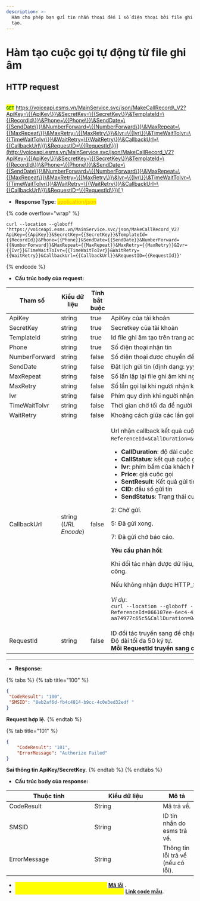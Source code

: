 ```yaml
---
description: >-
  Hàm cho phép bạn gửi tin nhắn thoại đến 1 số điện thoại bởi file ghi âm đã
  tạo.
---
```


# Hàm tạo cuộc gọi tự động từ file ghi âm

## HTTP request

\
<mark style="color:green;">**`GET`**</mark> [https://voiceapi.esms.vn/MainService.svc/json/MakeCallRecord\_V2?ApiKey=\{{ApiKey\}}\&SecretKey=\{{SecretKey\}}\&TemplateId=\{{RecordId\}}\&Phone=\{{Phone\}}\&SendDate=\{{SendDate\}}\&NumberForward=\{{NumberForward\}}\&MaxRepeat=\{{MaxRepeat\}}\&MaxRetry=\{{MaxRetry\}}\&Ivr=\{{Ivr\}}\&TimeWaitToIvr=\{{TimeWaitToIvr\}}\&WaitRetry=\{{WaitRetry\}}\&CallbackUrl=\{{CallbackUrl\}}\&RequestID=\{{RequestId\}}](http://voiceapi.esms.vn/MainService.svc/json/MakeCallRecord_V2?ApiKey=\{{ApiKey\}}\&SecretKey=\{{SecretKey\}}\&TemplateId=\{{RecordId\}}\&Phone=\{{Phone\}}\&SendDate=\{{SendDate\}}\&NumberForward=\{{NumberForward\}}\&MaxRepeat=\{{MaxRepeat\}}\&MaxRetry=\{{MaxRetry\}}\&Ivr=\{{Ivr\}}\&TimeWaitToIvr=\{{TimeWaitToIvr\}}\&WaitRetry=\{{WaitRetry\}}\&CallbackUrl=\{{CallbackUrl\}}\&RequestID=\{{RequestId\}})[](http://voiceapi.esms.vn/MainService.svc/json/MakeCallTemplate_V2?ApiKey={ApiKey}\&SecretKey={SecretKey}\&TemplateId={TemplateId}\&Phone={Phone}\&VariableListStr={VariableListStr}\&SendDate={SendDate}\&Voice={Voice}\&Speed={Speed}\&CallbackUrl={CallbackUrl}\&RequestId={RequestId})\


* **Response Type:** <mark style="color:orange;">application/json</mark>

{% code overflow="wrap" %}
```
curl --location --globoff 'https://voiceapi.esms.vn/MainService.svc/json/MakeCallRecord_V2?ApiKey={{ApiKey}}&SecretKey={{SecretKey}}&TemplateId={{RecordId}}&Phone={{Phone}}&SendDate={{SendDate}}&NumberForward={{NumberForward}}&MaxRepeat={{MaxRepeat}}&MaxRetry={{MaxRetry}}&Ivr={{Ivr}}&TimeWaitToIvr={{TimeWaitToIvr}}&WaitRetry={{WaitRetry}}&CallbackUrl={{CallbackUrl}}&RequestID={{RequestId}}'
```
{% endcode %}

* **Cấu trúc body của request:**

<table><thead><tr><th width="202">Tham số</th><th width="137">Kiểu dữ liệu</th><th width="137" data-type="checkbox">Tính bắt buộc</th><th>Mô tả</th></tr></thead><tbody><tr><td>ApiKey</td><td>string</td><td>true</td><td>ApiKey của tài khoản</td></tr><tr><td>SecretKey</td><td>string</td><td>true</td><td>Secretkey của tài khoản</td></tr><tr><td>TemplateId</td><td>string</td><td>true</td><td>Id file ghi âm tạo trên trang account.esms.vn</td></tr><tr><td>Phone</td><td>string</td><td>true</td><td>Số điện thoại nhận tin</td></tr><tr><td>NumberForward</td><td>string</td><td>false</td><td>Số điện thoại được chuyển đến khi nhập đúng Ivr</td></tr><tr><td>SendDate</td><td>string</td><td>false</td><td>Đặt lịch gửi tin (định dạng: yyyy/MM/dd hh:mm:ss) Ví dụ: 2017/12/12 14:00:00</td></tr><tr><td>MaxRepeat</td><td>string</td><td>false</td><td>Số lần lặp lại file ghi âm khi nghe</td></tr><tr><td>MaxRetry</td><td>string</td><td>false</td><td>Số lần gọi lại khi người nhận không bắt máy</td></tr><tr><td>Ivr</td><td>string</td><td>false</td><td>Phím quy định khi người nhận bấm để chuyển số (phím từ: 0-9)</td></tr><tr><td>TimeWaitToIvr</td><td>string</td><td>false</td><td>Thời gian chờ tối đa để người gọi nhấn phím</td></tr><tr><td>WaitRetry</td><td>string</td><td>false</td><td>Khoảng cách giữa các lần gọi lại khi người nhận không bắt máy (đơn vị: giây)</td></tr><tr><td>CallbackUrl</td><td>string (<em>URL Encode</em>)</td><td>false</td><td><p></p><p>Url nhận callback kết quả cuộc gọi (mẫu: <code>https://{{Your_API_Domain}}/Esms/ReceiveVocieCallback?ReferenceId=&#x26;CallDuration=&#x26;CallStatus=&#x26;Ivr=&#x26;Price=&#x26;SentResult=&#x26;CID=&#x26;SendStatus=</code>)</p><ul><li><strong>CallDuration</strong>: độ dài cuộc gọi</li><li><strong>CallStatus</strong>: kết quả cuộc gọi (ANSWERED, NO ANSWER)</li><li><strong>Ivr</strong>: phím bấm của khách hàng</li><li><strong>Price</strong>: giá cuộc gọi</li><li><strong>SentResult</strong>: Kết quả gửi tin qua nhà mạng (0: thất bại, 1: thành công)</li><li><strong>CID</strong>: đầu số gửi tin</li><li><strong>SendStatus</strong>: Trạng thái cuộc gọi: </li></ul><p>            2: Chờ gửi.</p><p>            5: Đã gửi xong.</p><p>            7: Đã gửi chờ báo cáo.</p><p></p><p><strong>Yêu cầu phản hồi</strong>:</p><p>Khi đối tác nhận được dữ liệu, vui lòng trả về trạng thái <strong><code>HTTP_STATUS_CODE=200</code></strong> để xác nhận với ESMS là thành công.</p><p>Nếu không nhận được HTTP_STATUS_CODE 200, ESMS sẽ tiến hành gửi lại tối đa 5 lần.<br><br><em>Ví dụ</em>:<br><code>curl --location --globoff --request GET 'https://{{Your_API_Domain}}/Esms/ReceiveVocieCallback?ReferenceId=066107ee-6ec4-4283-b595-aa74977c65c5&#x26;CallDuration=0&#x26;CallStatus=&#x26;Ivr=&#x26;Price=0.0000&#x26;SentResult=0&#x26;CID=02871002454&#x26;SendStatus=5'</code><br></p></td></tr><tr><td>RequestId</td><td>string</td><td>false</td><td>ID đối tác truyền sang để chặn trùng và đối soát khi cần.<br>Độ dài tối đa 50 ký tự.<br><strong>Mỗi RequestId truyền sang có hiệu lực chặn trong 24h.</strong></td></tr></tbody></table>



***

* **Response:**

{% tabs %}
{% tab title="100" %}
```json
{
 "CodeResult": "100",
 "SMSID": "8eb2af6d-fb4c4814-b9cc-4c0e3ed32edf "
}
```

**Request hợp lệ.**
{% endtab %}

{% tab title="101" %}
```json
{
    "CodeResult": "101",
    "ErrorMessage": "Authorize Failed"
}
```

**Sai thông tin ApiKey/SecretKey.**
{% endtab %}
{% endtabs %}

* **Cấu trúc body của response:**

<table><thead><tr><th width="213">Thuộc tính</th><th width="168">Kiểu dữ liệu</th><th>Mô tả</th></tr></thead><tbody><tr><td>CodeResult</td><td>String</td><td>Mã trả về.</td></tr><tr><td>SMSID</td><td>String</td><td>ID tin nhắn do esms trả về.</td></tr><tr><td>ErrorMessage</td><td>String</td><td>Thông tin lỗi trả về (nếu có lỗi).</td></tr></tbody></table>

* _<mark style="color:yellow;">**Thông tin chi tiết mã lỗi xem ở bảng:**</mark>_ [**Mã lỗi**](../bang-ma-loi.md) **.**
* _<mark style="color:yellow;">**Lấy code mẫu các ngôn ngữ trên Postman:**</mark>_ [**Link code mẫu**](https://samplefordevelopers.esms.vn/#bd90912f-439a-4c8e-a741-914b7fc36cde)**.**

